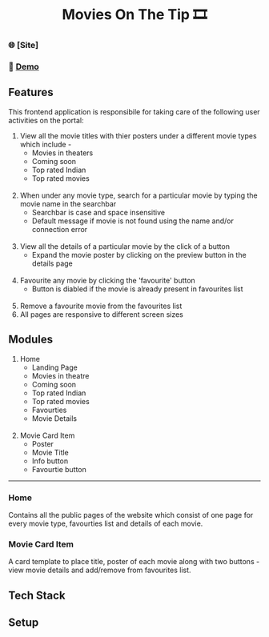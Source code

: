 <h1 align="center">Movies On The Tip 🎞️</h1>

### 🌐 [Site]
### 🔴 [Demo](https://www.youtube.com/watch?v=TkSwuNl_HEA&ab_channel=SubhamDas)

## Features
This frontend application is responsibile for taking care of the following user activities on the portal:
1. View all the movie titles with thier posters under a different movie types which include -
    - Movies in theaters
    - Coming soon
    - Top rated Indian
    - Top rated movies
<br><br>
1. When under any movie type, search for a particular movie by typing the movie name in the searchbar
    - Searchbar is case and space insensitive
    - Default message if movie is not found using the name and/or connection error
<br><br>
1. View all the details of a particular movie by the click of a button
    - Expand the movie poster by clicking on the preview button in the details page
<br><br>
1. Favourite any movie by clicking the 'favourite' button
    - Button is diabled if the movie is already present in favourites list
<br><br>
1. Remove a favourite movie from the favourites list
1. All pages are responsive to different screen sizes

## Modules
1. Home
    - Landing Page
    - Movies in theatre
    - Coming soon
    - Top rated Indian
    - Top rated movies
    - Favourties
    - Movie Details
<br><br>
1. Movie Card Item
    - Poster
    - Movie Title
    - Info button
    - Favourtie button

***
### Home
Contains all the public pages of the website which consist of one page for every movie type, favourties list and details of each movie.

### Movie Card Item
A card template to place title, poster of each movie along with two buttons - view movie details and add/remove from favourites list.

## Tech Stack

## Setup
